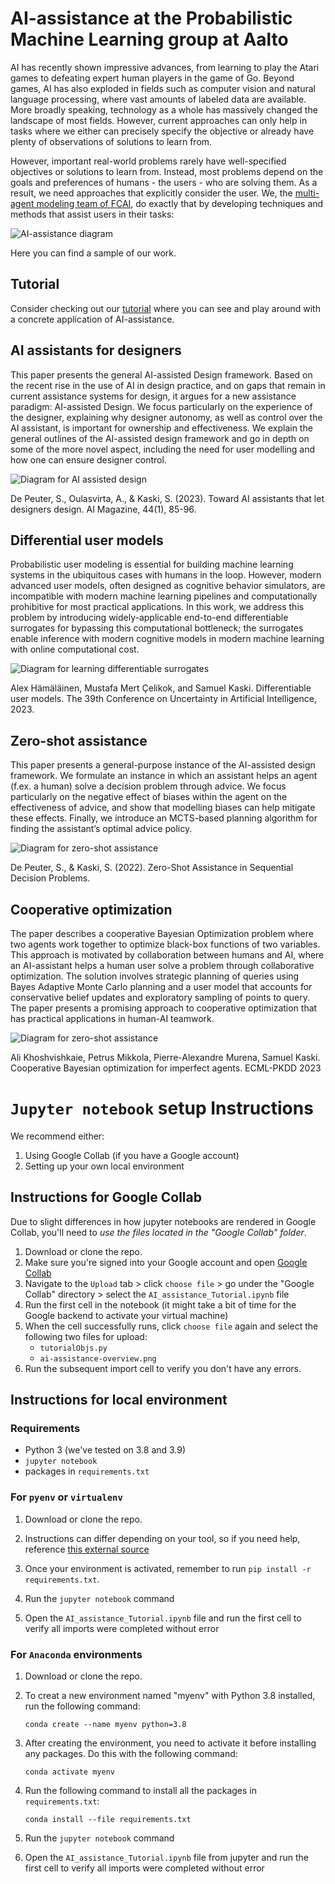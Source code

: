# AI-assistance at the Probabilistic Machine Learning group at Aalto

AI has recently shown impressive advances, from learning to play the Atari
games to defeating expert human players in the game of Go. Beyond games, AI has
also exploded in fields such as computer vision and natural language
processing, where vast amounts of labeled data are available. More broadly
speaking, technology as a whole has massively changed the landscape of most
fields. However, current approaches can only help in tasks where we either can
precisely specify the objective or already have plenty of observations of
solutions to learn from.

However, important real-world problems rarely have well-specified objectives or
solutions to learn from. Instead, most problems depend on the goals and
preferences of humans - the users - who are solving them. As a result, we need
approaches that explicitly consider the user. We, the [multi-agent modeling
team of FCAI](https://fcai.fi/fcai-teams#6), do exactly that by developing
techniques and methods that assist users in their tasks:

![AI-assistance diagram](figures/ai-assistance.png)

Here you can find a sample of our work.

## Tutorial

Consider checking out our
[tutorial](https://github.com/AaltoPML/ai_assistance_tutorial) where you can
see and play around with a concrete application of AI-assistance.

## AI assistants for designers

This paper presents the general AI-assisted Design framework. Based on the
recent rise in the use of AI in design practice, and on gaps that remain in
current assistance systems for design, it argues for a new assistance paradigm:
AI-assisted Design. We focus particularly on the experience of the designer,
explaining why designer autonomy, as well as control over the AI assistant, is
important for ownership and effectiveness. We explain the general outlines of
the AI-assisted design framework and go in depth on some of the more novel
aspect, including the need for user modelling and how one can ensure designer
control.

![Diagram for AI assisted design](figures/AI_assisted_design_slide_diagram.png)

De Peuter, S., Oulasvirta, A., & Kaski, S. (2023). Toward AI assistants that let designers design. AI Magazine, 44(1), 85-96.

## Differential user models

Probabilistic user modeling is essential for building machine learning systems
in the ubiquitous cases with humans in the loop. However, modern advanced user
models, often designed as cognitive behavior simulators, are incompatible with
modern machine learning pipelines and computationally prohibitive for most
practical applications. In this work, we address this problem by introducing
widely-applicable end-to-end differentiable surrogates for bypassing this
computational bottleneck; the surrogates enable inference with modern cognitive
models in modern machine learning with online computational cost.

![Diagram for learning differentiable surrogates](figures/differential-user-models.png)

Alex Hämäläinen, Mustafa Mert Çelikok, and Samuel Kaski. Differentiable user models. The 39th Conference on Uncertainty in Artificial Intelligence, 2023.

## Zero-shot assistance

This paper presents a general-purpose instance of the AI-assisted design
framework. We formulate an instance in which an assistant helps an agent (f.ex.
a human) solve a decision problem through advice. We focus particularly on the
negative effect of biases within the agent on the effectiveness of advice, and
show that modelling biases can help mitigate these effects. Finally, we
introduce an MCTS-based planning algorithm for finding the assistant’s optimal
advice policy.

![Diagram for zero-shot assistance](figures/ai-assisted-design-diagram-technical.png)

De Peuter, S., & Kaski, S. (2022). Zero-Shot Assistance in Sequential Decision Problems.

## Cooperative optimization

The paper describes a cooperative Bayesian Optimization problem where two
agents work together to optimize black-box functions of two variables. This
approach is motivated by collaboration between humans and AI, where an
AI-assistant helps a human user solve a problem through collaborative
optimization. The solution involves strategic planning of queries using Bayes
Adaptive Monte Carlo planning and a user model that accounts for conservative
belief updates and exploratory sampling of points to query. The paper presents
a promising approach to cooperative optimization that has practical
applications in human-AI teamwork.

![Diagram for zero-shot assistance](figures/coop-bayes-opt.png)

Ali Khoshvishkaie, Petrus Mikkola, Pierre-Alexandre Murena, Samuel Kaski.
Cooperative Bayesian optimization for imperfect agents. ECML-PKDD 2023

# `Jupyter notebook` setup Instructions

We recommend either:
1. Using Google Collab (if you have a Google account)
2. Setting up your own local environment


## Instructions for Google Collab
Due to slight differences in how jupyter notebooks are rendered in Google Collab, you'll need to *use the files located in the "Google Collab" folder*.

1. Download or clone the repo.
2. Make sure you're signed into your Google account and open [Google Collab](https://colab.research.google.com/)
3. Navigate to the `Upload` tab > click `choose file` > go under the "Google Collab" directory > select the `AI_assistance_Tutorial.ipynb` file
4. Run the first cell in the notebook (it might take a bit of time for the Google backend to activate your virtual machine)
5. When the cell successfully runs, click `choose file` again and select the following two files for upload:
    - `tutorialObjs.py`
    - `ai-assistance-overview.png`
6. Run the subsequent import cell to verify you don't have any errors.

## Instructions for local environment
### Requirements
- Python 3 (we've tested on 3.8 and 3.9)
- `jupyter notebook`
- packages in `requirements.txt` 

### For `pyenv` or `virtualenv`
1. Download or clone the repo.
2. Instructions can differ depending on your tool, so if you need help, reference [this external source](https://realpython.com/intro-to-pyenv/#virtual-environments-and-pyenv)

3. Once your environment is activated, remember to run `pip install -r requirements.txt`.

4. Run the `jupyter notebook` command

5. Open the `AI_assistance_Tutorial.ipynb` file and run the first cell to verify all imports were completed without error
  
### For `Anaconda` environments
1. Download or clone the repo.
2. To creat a new environment named "myenv" with Python 3.8 installed, run the following command:

    `conda create --name myenv python=3.8`

3. After creating the environment, you need to activate it before installing any packages. Do this with the following command:

    `conda activate myenv`

4. Run the following command to install all the packages in `requirements.txt`:

    `conda install --file requirements.txt`

5. Run the `jupyter notebook` command

6. Open the `AI_assistance_Tutorial.ipynb` file from jupyter and run the first cell to verify all imports were completed without error

